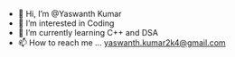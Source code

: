 - 👋 Hi, I’m @Yaswanth Kumar
- 👀 I’m interested in Coding 
- 🌱 I’m currently learning C++ and DSA
- 📫 How to reach me ... yaswanth.kumar2k4@gmail.com

<!---
YasWanThKuMaR2/YasWanThKuMaR2 is a ✨ special ✨ repository because its `README.md` (this file) appears on your GitHub profile.
You can click the Preview link to take a look at your changes.
--->

